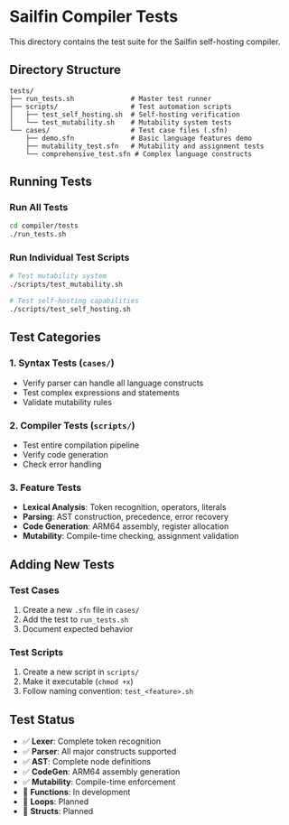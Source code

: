 # Sailfin Compiler Tests

This directory contains the test suite for the Sailfin self-hosting compiler.

## Directory Structure

```
tests/
├── run_tests.sh              # Master test runner
├── scripts/                  # Test automation scripts
│   ├── test_self_hosting.sh  # Self-hosting verification
│   └── test_mutability.sh    # Mutability system tests
└── cases/                    # Test case files (.sfn)
    ├── demo.sfn              # Basic language features demo
    ├── mutability_test.sfn   # Mutability and assignment tests
    └── comprehensive_test.sfn # Complex language constructs
```

## Running Tests

### Run All Tests
```bash
cd compiler/tests
./run_tests.sh
```

### Run Individual Test Scripts
```bash
# Test mutability system
./scripts/test_mutability.sh

# Test self-hosting capabilities  
./scripts/test_self_hosting.sh
```

## Test Categories

### 1. Syntax Tests (`cases/`)
- Verify parser can handle all language constructs
- Test complex expressions and statements
- Validate mutability rules

### 2. Compiler Tests (`scripts/`)
- Test entire compilation pipeline
- Verify code generation
- Check error handling

### 3. Feature Tests
- **Lexical Analysis**: Token recognition, operators, literals
- **Parsing**: AST construction, precedence, error recovery  
- **Code Generation**: ARM64 assembly, register allocation
- **Mutability**: Compile-time checking, assignment validation

## Adding New Tests

### Test Cases
1. Create a new `.sfn` file in `cases/`
2. Add the test to `run_tests.sh`
3. Document expected behavior

### Test Scripts
1. Create a new script in `scripts/`
2. Make it executable (`chmod +x`)
3. Follow naming convention: `test_<feature>.sh`

## Test Status

- ✅ **Lexer**: Complete token recognition
- ✅ **Parser**: All major constructs supported
- ✅ **AST**: Complete node definitions
- ✅ **CodeGen**: ARM64 assembly generation
- ✅ **Mutability**: Compile-time enforcement
- 🚧 **Functions**: In development
- 🚧 **Loops**: Planned
- 🚧 **Structs**: Planned
